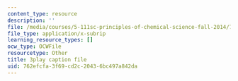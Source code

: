 ```yaml
---
content_type: resource
description: ''
file: /media/courses/5-111sc-principles-of-chemical-science-fall-2014/762efcfa3f69cd2c20436bc497a842da_B7iFcW8USjQ.srt
file_type: application/x-subrip
learning_resource_types: []
ocw_type: OCWFile
resourcetype: Other
title: 3play caption file
uid: 762efcfa-3f69-cd2c-2043-6bc497a842da
---
```

